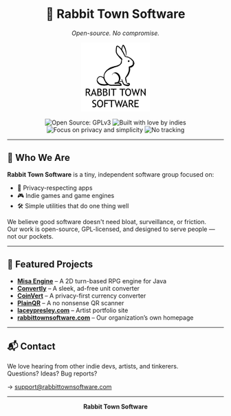 <h1 align="center">🐇 Rabbit Town Software</h1>

<p align="center">
  <em>Open-source. No compromise.</em><br/>
</p>

<p align="center">
  <img src="https://github.com/Rabbit-Town-Software/misa-engine/blob/eb3aa63bad02385d2af4b7b130d1bde70e2a2715/assets/rabbittownlogo.jpg?raw=true" width="160" alt="Rabbit Town Logo"/>
</p>

<p align="center">
  <img src="https://img.shields.io/badge/Open%20Source-GPLv3-blue" alt="Open Source: GPLv3"/>
  <img src="https://img.shields.io/badge/Built%20with%20love-by%20indies-ff69b4" alt="Built with love by indies"/>
  <img src="https://img.shields.io/badge/Focus-Privacy%20%26%20Simplicity-lightgrey" alt="Focus on privacy and simplicity"/>
  <img src="https://img.shields.io/badge/Tracking-None-critical" alt="No tracking"/>

</p>


---

## 🌱 Who We Are

**Rabbit Town Software** is a tiny, independent software group focused on:
- 🔐 Privacy-respecting apps
- 🎮 Indie games and game engines
- 🛠️ Simple utilities that do one thing well

We believe good software doesn't need bloat, surveillance, or friction.  
Our work is open-source, GPL-licensed, and designed to serve people — not our pockets.

---

## 🧰 Featured Projects

- [**Misa Engine**](https://github.com/rabbit-town-software/misa-engine) – A 2D turn-based RPG engine for Java  
- [**Convertly**](https://github.com/rabbit-town-software/convertly) – A sleek, ad-free unit converter  
- [**CoinVert**](https://github.com/rabbit-town-software/coinvert) – A privacy-first currency converter
- [**PlainQR**](https://github.com/rabbit-town-software/plainqr) – A no nonsense QR scanner
- [**laceypresley.com**](https://github.com/rabbit-town-software/laceypresley.com) – Artist portfolio site  
- [**rabbittownsoftware.com**](https://github.com/rabbit-town-software/rabbittownsoftware.com) – Our organization’s own homepage

---

## 📬 Contact

We love hearing from other indie devs, artists, and tinkerers.  
Questions? Ideas? Bug reports?

→ [support@rabbittownsoftware.com](mailto:support@rabbittownsoftware.com)

---

<p align="center">
  <strong>Rabbit Town Software</strong><br/>
</p>
